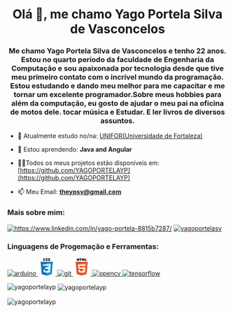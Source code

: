 <h1 align="center">Olá 👋, me chamo Yago Portela Silva de Vasconcelos</h1>
<h3 align="center">Me chamo Yago Portela Silva de Vasconcelos e tenho 22 anos. Estou no quarto período da faculdade de Engenharia da Computação e sou apaixonada por tecnologia desde que tive meu primeiro contato com o incrível mundo da programação. Estou estudando e dando meu melhor para me capacitar e me tornar um excelente programador.Sobre meus hobbies para além da computação, eu gosto de ajudar o meu pai na oficina de motos dele. tocar música e Estudar. E ler livros de diversos assuntos.</h3>

- 🔭 Atualmente estudo no/na: [UNIFOR(Universidade de Fortaleza)](https://www.unifor.br/)

- 🌱 Estou aprendendo: **Java and Angular**

- 👨‍💻Todos os meus projetos estão disponíveis em: [https://github.com/YAGOPORTELAYP](https://github.com/YAGOPORTELAYP)

- 📫 Meu Email: **theypsv@gmail.com**

<h3 align="left">Mais sobre mim:</h3>
<p align="left">
<a href="https://linkedin.com/in/https://www.linkedin.com/in/yago-portela-8815b7287/" target="blank"><img align="center" src="https://raw.githubusercontent.com/rahuldkjain/github-profile-readme-generator/master/src/images/icons/Social/linked-in-alt.svg" alt="https://www.linkedin.com/in/yago-portela-8815b7287/" height="30" width="40" /></a>
<a href="https://instagram.com/yagoportelasv" target="blank"><img align="center" src="https://raw.githubusercontent.com/rahuldkjain/github-profile-readme-generator/master/src/images/icons/Social/instagram.svg" alt="yagoportelasv" height="30" width="40" /></a>
</p>

<h3 align="left">Linguagens de Progemação e Ferramentas:</h3>
<p align="left"> <a href="https://www.arduino.cc/" target="_blank" rel="noreferrer"> <img src="https://cdn.worldvectorlogo.com/logos/arduino-1.svg" alt="arduino" width="40" height="40"/> </a> <a href="https://www.w3schools.com/css/" target="_blank" rel="noreferrer"> <img src="https://raw.githubusercontent.com/devicons/devicon/master/icons/css3/css3-original-wordmark.svg" alt="css3" width="40" height="40"/> </a> <a href="https://git-scm.com/" target="_blank" rel="noreferrer"> <img src="https://www.vectorlogo.zone/logos/git-scm/git-scm-icon.svg" alt="git" width="40" height="40"/> </a> <a href="https://www.w3.org/html/" target="_blank" rel="noreferrer"> <img src="https://raw.githubusercontent.com/devicons/devicon/master/icons/html5/html5-original-wordmark.svg" alt="html5" width="40" height="40"/> </a> <a href="https://opencv.org/" target="_blank" rel="noreferrer"> <img src="https://www.vectorlogo.zone/logos/opencv/opencv-icon.svg" alt="opencv" width="40" height="40"/> </a> <a href="https://www.tensorflow.org" target="_blank" rel="noreferrer"> <img src="https://www.vectorlogo.zone/logos/tensorflow/tensorflow-icon.svg" alt="tensorflow" width="40" height="40"/> </a> </p>

<p><img align="left" src="https://github-readme-stats.vercel.app/api/top-langs?username=yagoportelayp&show_icons=true&locale=en&layout=compact" alt="yagoportelayp" /></p>

<p>&nbsp;<img align="center" src="https://github-readme-stats.vercel.app/api?username=yagoportelayp&show_icons=true&locale=en" alt="yagoportelayp" /></p>

<p><img align="center" src="https://github-readme-streak-stats.herokuapp.com/?user=yagoportelayp&" alt="yagoportelayp" /></p>
